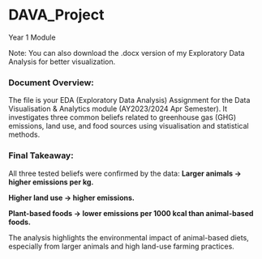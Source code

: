 # DAVA_Project
Year 1 Module

Note:
You can also download the .docx version of my Exploratory Data Analysis for better visualization.


### Document Overview:
The file is your EDA (Exploratory Data Analysis) Assignment for the Data Visualisation & Analytics module (AY2023/2024 Apr Semester). It investigates three common beliefs related to greenhouse gas (GHG) emissions, land use, and food sources using visualisation and statistical methods.

### Final Takeaway:
All three tested beliefs were confirmed by the data:
  **Larger animals → higher emissions per kg.**

  **Higher land use → higher emissions.**

  **Plant-based foods → lower emissions per 1000 kcal than animal-based foods.**

The analysis highlights the environmental impact of animal-based diets, especially from larger animals and high land-use farming practices.
